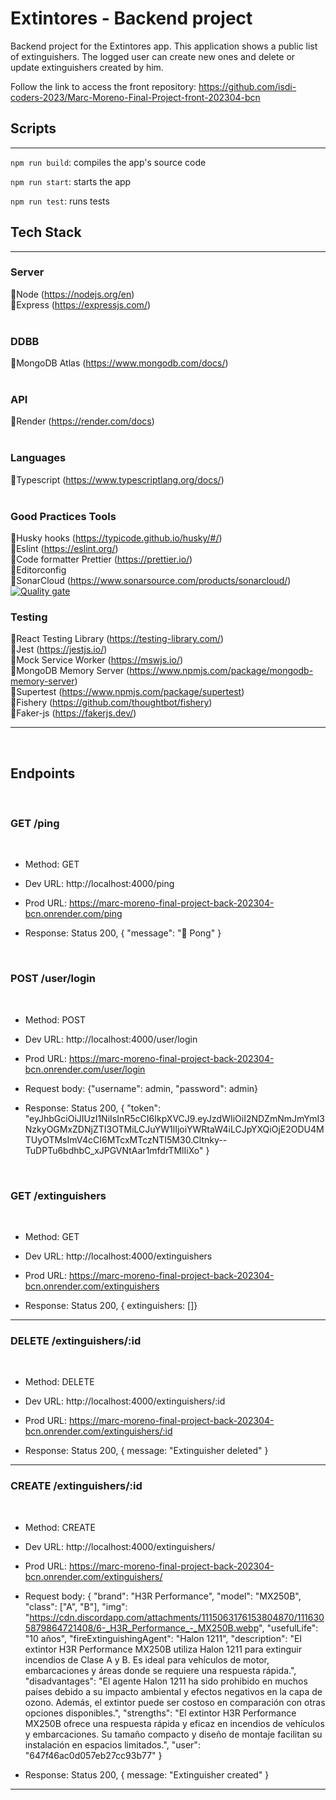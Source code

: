 # Extintores - Backend project

Backend project for the Extintores app. This application shows a public list of extinguishers. The logged user can create new ones and delete or update extinguishers created by him.

Follow the link to access the front repository: https://github.com/isdi-coders-2023/Marc-Moreno-Final-Project-front-202304-bcn

## Scripts

---

`npm run build`: compiles the app's source code

`npm run start`: starts the app

`npm run test`: runs tests

## Tech Stack

---

### **Server**

🔸Node (https://nodejs.org/en)  
🔸Express (https://expressjs.com/)  
<br>

### **DDBB**

🔸MongoDB Atlas (https://www.mongodb.com/docs/)  
<br>

### **API**

🔸Render (https://render.com/docs)  
<br>

### **Languages**

🔸Typescript (https://www.typescriptlang.org/docs/)  
<br>

### **Good Practices Tools**

🔸Husky hooks (https://typicode.github.io/husky/#/)  
🔸Eslint (https://eslint.org/)  
🔸Code formatter Prettier (https://prettier.io/)  
🔸Editorconfig  
🔸SonarCloud (https://www.sonarsource.com/products/sonarcloud/)  
[![Quality gate](https://sonarcloud.io/api/project_badges/quality_gate?project=isdi-coders-2023_Marc-Moreno-Final-Project-back-202304-bcn)](https://sonarcloud.io/summary/new_code?id=isdi-coders-2023_Marc-Moreno-Final-Project-back-202304-bcn)

### **Testing**

🔸React Testing Library (https://testing-library.com/)  
🔸Jest (https://jestjs.io/)  
🔸Mock Service Worker (https://mswjs.io/)  
🔸MongoDB Memory Server (https://www.npmjs.com/package/mongodb-memory-server)  
🔸Supertest (https://www.npmjs.com/package/supertest)  
🔸Fishery (https://github.com/thoughtbot/fishery)  
🔸Faker-js (https://fakerjs.dev/)

---

<br>

## Endpoints

<br>

### **GET /ping**

<br>

- Method: GET

- Dev URL: http://localhost:4000/ping

- Prod URL: https://marc-moreno-final-project-back-202304-bcn.onrender.com/ping

- Response: Status 200, {
  "message": "🏓 Pong"
  }

<br>

### **POST /user/login**

<br>

- Method: POST

- Dev URL: http://localhost:4000/user/login

- Prod URL: https://marc-moreno-final-project-back-202304-bcn.onrender.com/user/login

- Request body: {"username": admin, "password": admin}

- Response: Status 200, {
  "token": "eyJhbGciOiJIUzI1NiIsInR5cCI6IkpXVCJ9.eyJzdWIiOiI2NDZmNmJmYmI3NzkyOGMxZDNjZTI3OTMiLCJuYW1lIjoiYWRtaW4iLCJpYXQiOjE2ODU4MTUyOTMsImV4cCI6MTcxMTczNTI5M30.Cltnky--TuDPTu6bdhbC_xJPGVNtAar1mfdrTMlIiXo"
  }

<br>

### **GET /extinguishers**

<br>

- Method: GET

- Dev URL: http://localhost:4000/extinguishers

- Prod URL: https://marc-moreno-final-project-back-202304-bcn.onrender.com/extinguishers

- Response: Status 200, { extinguishers: []}

---

### **DELETE /extinguishers/:id**

<br>

- Method: DELETE

- Dev URL: http://localhost:4000/extinguishers/:id

- Prod URL: https://marc-moreno-final-project-back-202304-bcn.onrender.com/extinguishers/:id

- Response: Status 200, { message: "Extinguisher deleted" }

---

### **CREATE /extinguishers/:id**

<br>

- Method: CREATE

- Dev URL: http://localhost:4000/extinguishers/

- Prod URL: https://marc-moreno-final-project-back-202304-bcn.onrender.com/extinguishers/

- Request body: {
  "brand": "H3R Performance",
  "model": "MX250B",
  "class": ["A", "B"],
  "img": "https://cdn.discordapp.com/attachments/1115063176153804870/1116305879864721408/6-_H3R_Performance_-_MX250B.webp",
  "usefulLife": "10 años",
  "fireExtinguishingAgent": "Halon 1211",
  "description": "El extintor H3R Performance MX250B utiliza Halon 1211 para extinguir incendios de Clase A y B. Es ideal para vehículos de motor, embarcaciones y áreas donde se requiere una respuesta rápida.",
  "disadvantages": "El agente Halon 1211 ha sido prohibido en muchos países debido a su impacto ambiental y efectos negativos en la capa de ozono. Además, el extintor puede ser costoso en comparación con otras opciones disponibles.",
  "strengths": "El extintor H3R Performance MX250B ofrece una respuesta rápida y eficaz en incendios de vehículos y embarcaciones. Su tamaño compacto y diseño de montaje facilitan su instalación en espacios limitados.",
  "user": "647f46ac0d057eb27cc93b77"
  }

- Response: Status 200, { message: "Extinguisher created" }

---
